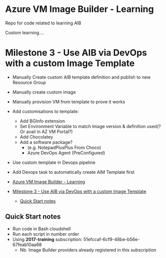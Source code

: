 # Azure VM Image Builder - Learning
Repo for code related to learning AIB

Custom learning.... 


# Milestone 3 - Use AIB via DevOps with a custom Image Template
- Manually Create custom AIB template definition and publish to new Resource Group
- Manually create custom image
- Manually provision VM from template to prove it works
- Add customisations to template:
  - Add BGInfo extension
  - Set Environment Variable to match Image version & definition used(? Or avail in AZ VM Portal?) 
  - Add Chocolatey
  - Add a software package?
    - (e.g. NotepadPlusPlus From Choco)
    - Azure DevOps Agent (PreConfigured)
- Use custom template in Devops pipeline
- Add Devops task to automatically create AIM Template first


- [Azure VM Image Builder - Learning](#azure-vm-image-builder---learning)
- [Milestone 3 - Use AIB via DevOps with a custom Image Template](#milestone-3---use-aib-via-devops-with-a-custom-image-template)
  - [Quick Start notes](#quick-start-notes)


## Quick Start notes
- Run code in Bash cloudshell
- Run each script in number order
- Using **2017-training** subscription: 51efccaf-6cf9-48be-b56e-67feab10aa68
  - Nb. Image Builder providers already registered in this subscription


